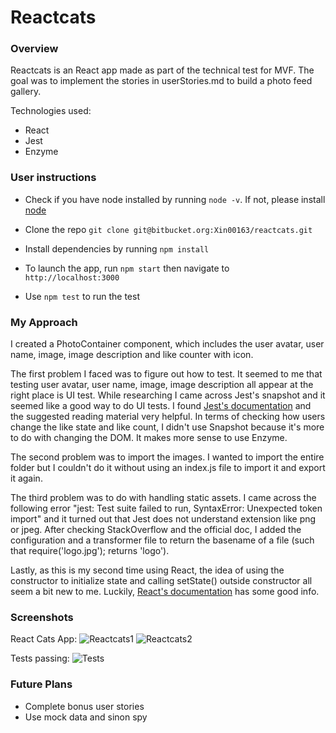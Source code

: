 # Reactcats

### Overview

Reactcats is an React app made as part of the technical test for MVF. The goal was to implement the stories in userStories.md to build a photo feed gallery.

Technologies used:
- React
- Jest
- Enzyme

### User instructions

- Check if you have node installed by running `node -v`. If not, please install [node](https://nodejs.org/en/download/)

- Clone the repo
`git clone git@bitbucket.org:Xin00163/reactcats.git`

- Install dependencies by running `npm install`

- To launch the app, run `npm start` then navigate to `http://localhost:3000`

- Use `npm test` to run the test

### My Approach
I created a PhotoContainer component, which includes the user avatar, user name, image, image description and like counter with icon.

The first problem I faced was to figure out how to test. It seemed to me that testing user avatar, user name, image, image description all appear at the right place is UI test. While researching I came across Jest's snapshot and it seemed like a good way to do UI tests. I found [Jest's documentation](https://facebook.github.io/jest/docs/en/snapshot-testing.html) and the suggested reading material very helpful. In terms of checking how users change the like state and like count, I didn't use Snapshot because it's more to do with changing the DOM. It makes more sense to use Enzyme.

The second problem was to import the images. I wanted to import the entire folder but I couldn't do it without using an index.js file to import it and export it again.

The third problem was to do with handling static assets. I came across the following error "jest: Test suite failed to run, SyntaxError: Unexpected token import" and it turned out that Jest does not understand extension like png or jpeg. After checking StackOverflow and the official doc, I added the configuration and a transformer file to return the basename of a file (such that require('logo.jpg'); returns 'logo').

Lastly, as this is my second time using React, the idea of using the constructor to initialize state and calling setState() outside constructor all seem a bit new to me. Luckily, [React's documentation](https://reactjs.org/docs/react-component.html) has some good info.


### Screenshots
React Cats App:
![Reactcats1](https://i.imgur.com/mH751zZ.png)
![Reactcats2](https://i.imgur.com/F2fn0eN.png)

Tests passing:
![Tests](https://i.imgur.com/AvKsep7.png)

### Future Plans
- Complete bonus user stories
- Use mock data and sinon spy
